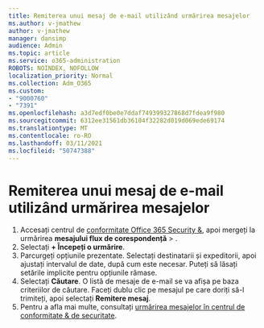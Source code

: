 ```yaml
---
title: Remiterea unui mesaj de e-mail utilizând urmărirea mesajelor
ms.author: v-jmathew
author: v-jmathew
manager: dansimp
audience: Admin
ms.topic: article
ms.service: o365-administration
ROBOTS: NOINDEX, NOFOLLOW
localization_priority: Normal
ms.collection: Adm_O365
ms.custom:
- "9000760"
- "7391"
ms.openlocfilehash: a3d7edf0be0e7ddaf749399327868d7fdea9f980
ms.sourcegitcommit: 6312ee31561db36104f32282d019d069ede69174
ms.translationtype: MT
ms.contentlocale: ro-RO
ms.lasthandoff: 03/11/2021
ms.locfileid: "50747388"
---
```

# <a name="submit-an-email-message-using-message-trace"></a>Remiterea unui mesaj de e-mail utilizând urmărirea mesajelor

1. Accesați centrul de [conformitate Office 365 Security &](https://go.microsoft.com/fwlink/p/?linkid=2077143), apoi mergeți la urmărirea **mesajului flux de corespondență**  >  [](https://go.microsoft.com/fwlink/?linkid=2101048).
2. Selectați **+ Începeți o urmărire**.
3. Parcurgeți opțiunile prezentate. Selectați destinatarii și expeditorii, apoi ajustați intervalul de date, după cum este necesar. Puteți să lăsați setările implicite pentru opțiunile rămase.
4. Selectați **Căutare**. O listă de mesaje de e-mail se va afișa pe baza criteriilor de căutare. Faceți dublu clic pe mesajul pe care doriți să-l trimiteți, apoi selectați **Remitere mesaj**.
5. Pentru a afla mai multe, consultați [urmărirea mesajelor în centrul de conformitate & de securitate](https://go.microsoft.com/fwlink/?linkid=2101557).

